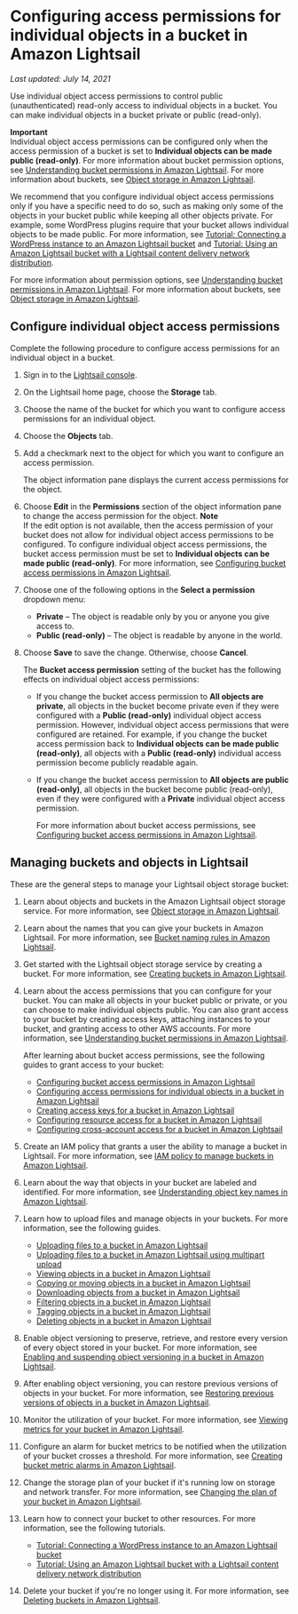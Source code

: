 # Configuring access permissions for individual objects in a bucket in Amazon Lightsail<a name="amazon-lightsail-configuring-individual-object-access"></a>

 *Last updated: July 14, 2021* 

Use individual object access permissions to control public \(unauthenticated\) read\-only access to individual objects in a bucket\. You can make individual objects in a bucket private or public \(read\-only\)\.

**Important**  
Individual object access permissions can be configured only when the access permission of a bucket is set to **Individual objects can be made public \(read\-only\)**\. For more information about bucket permission options, see [Understanding bucket permissions in Amazon Lightsail](amazon-lightsail-understanding-bucket-permissions.md)\. For more information about buckets, see [Object storage in Amazon Lightsail](buckets-in-amazon-lightsail.md)\.

We recommend that you configure individual object access permissions only if you have a specific need to do so, such as making only some of the objects in your bucket public while keeping all other objects private\. For example, some WordPress plugins require that your bucket allows individual objects to be made public\. For more information, see [Tutorial: Connecting a WordPress instance to an Amazon Lightsail bucket](amazon-lightsail-connecting-buckets-to-wordpress.md) and [Tutorial: Using an Amazon Lightsail bucket with a Lightsail content delivery network distribution](amazon-lightsail-using-distributions-with-buckets.md)\.

For more information about permission options, see [Understanding bucket permissions in Amazon Lightsail](amazon-lightsail-understanding-bucket-permissions.md)\. For more information about buckets, see [Object storage in Amazon Lightsail](buckets-in-amazon-lightsail.md)\.

## Configure individual object access permissions<a name="configure-individual-object-access-permissions"></a>

Complete the following procedure to configure access permissions for an individual object in a bucket\.

1. Sign in to the [Lightsail console](https://lightsail.aws.amazon.com/)\.

1. On the Lightsail home page, choose the **Storage** tab\.

1. Choose the name of the bucket for which you want to configure access permissions for an individual object\.

1. Choose the **Objects** tab\.

1. Add a checkmark next to the object for which you want to configure an access permission\.

   The object information pane displays the current access permissions for the object\.

1. Choose **Edit** in the **Permissions** section of the object information pane to change the access permission for the object\.
**Note**  
If the edit option is not available, then the access permission of your bucket does not allow for individual object access permissions to be configured\. To configure individual object access permissions, the bucket access permission must be set to **Individual objects can be made public \(read\-only\)**\. For more information, see [Configuring bucket access permissions in Amazon Lightsail](amazon-lightsail-configuring-bucket-permissions.md)\.

1. Choose one of the following options in the **Select a permission** dropdown menu:
   + **Private** – The object is readable only by you or anyone you give access to\.
   + **Public \(read\-only\)** – The object is readable by anyone in the world\.

1. Choose **Save** to save the change\. Otherwise, choose **Cancel**\.

   The **Bucket access permission** setting of the bucket has the following effects on individual object access permissions:
   + If you change the bucket access permission to **All objects are private**, all objects in the bucket become private even if they were configured with a **Public \(read\-only\)** individual object access permission\. However, individual object access permissions that were configured are retained\. For example, if you change the bucket access permission back to **Individual objects can be made public \(read\-only\)**, all objects with a **Public \(read\-only\)** individual access permission become publicly readable again\.
   + If you change the bucket access permission to **All objects are public \(read\-only\)**, all objects in the bucket become public \(read\-only\), even if they were configured with a **Private** individual object access permission\.

     For more information about bucket access permissions, see [Configuring bucket access permissions in Amazon Lightsail](amazon-lightsail-configuring-bucket-permissions.md)\.

## Managing buckets and objects in Lightsail<a name="individual-object-access-managing-buckets-and-objects"></a>

These are the general steps to manage your Lightsail object storage bucket:

1. Learn about objects and buckets in the Amazon Lightsail object storage service\. For more information, see [Object storage in Amazon Lightsail](buckets-in-amazon-lightsail.md)\.

1. Learn about the names that you can give your buckets in Amazon Lightsail\. For more information, see [Bucket naming rules in Amazon Lightsail](bucket-naming-rules-in-amazon-lightsail.md)\.

1. Get started with the Lightsail object storage service by creating a bucket\. For more information, see [Creating buckets in Amazon Lightsail](amazon-lightsail-creating-buckets.md)\.

1. Learn about the access permissions that you can configure for your bucket\. You can make all objects in your bucket public or private, or you can choose to make individual objects public\. You can also grant access to your bucket by creating access keys, attaching instances to your bucket, and granting access to other AWS accounts\. For more information, see [Understanding bucket permissions in Amazon Lightsail](amazon-lightsail-understanding-bucket-permissions.md)\.

   After learning about bucket access permissions, see the following guides to grant access to your bucket:
   + [Configuring bucket access permissions in Amazon Lightsail](amazon-lightsail-configuring-bucket-permissions.md)
   + [Configuring access permissions for individual objects in a bucket in Amazon Lightsail](#amazon-lightsail-configuring-individual-object-access)
   + [Creating access keys for a bucket in Amazon Lightsail](amazon-lightsail-creating-bucket-access-keys.md)
   + [Configuring resource access for a bucket in Amazon Lightsail](amazon-lightsail-configuring-bucket-resource-access.md)
   + [Configuring cross\-account access for a bucket in Amazon Lightsail](amazon-lightsail-configuring-bucket-cross-account-access.md)

1. Create an IAM policy that grants a user the ability to manage a bucket in Lightsail\. For more information, see [IAM policy to manage buckets in Amazon Lightsail](amazon-lightsail-bucket-management-policies.md)\.

1. Learn about the way that objects in your bucket are labeled and identified\. For more information, see [Understanding object key names in Amazon Lightsail](understanding-bucket-object-key-names-in-amazon-lightsail.md)\.

1. Learn how to upload files and manage objects in your buckets\. For more information, see the following guides\.
   + [Uploading files to a bucket in Amazon Lightsail](amazon-lightsail-uploading-files-to-a-bucket.md)
   + [Uploading files to a bucket in Amazon Lightsail using multipart upload](amazon-lightsail-uploading-files-to-a-bucket-using-multipart-upload.md)
   + [Viewing objects in a bucket in Amazon Lightsail](amazon-lightsail-viewing-objects-in-a-bucket.md)
   + [Copying or moving objects in a bucket in Amazon Lightsail](amazon-lightsail-copying-moving-bucket-objects.md)
   + [Downloading objects from a bucket in Amazon Lightsail](amazon-lightsail-downloading-bucket-objects.md)
   + [Filtering objects in a bucket in Amazon Lightsail](amazon-lightsail-filtering-bucket-objects.md)
   + [Tagging objects in a bucket in Amazon Lightsail](amazon-lightsail-tagging-bucket-objects.md)
   + [Deleting objects in a bucket in Amazon Lightsail](amazon-lightsail-deleting-bucket-objects.md)

1. Enable object versioning to preserve, retrieve, and restore every version of every object stored in your bucket\. For more information, see [Enabling and suspending object versioning in a bucket in Amazon Lightsail](amazon-lightsail-managing-bucket-object-versioning.md)\.

1. After enabling object versioning, you can restore previous versions of objects in your bucket\. For more information, see [Restoring previous versions of objects in a bucket in Amazon Lightsail](amazon-lightsail-restoring-bucket-object-versions.md)\.

1. Monitor the utilization of your bucket\. For more information, see [Viewing metrics for your bucket in Amazon Lightsail](amazon-lightsail-viewing-bucket-metrics.md)\.

1. Configure an alarm for bucket metrics to be notified when the utilization of your bucket crosses a threshold\. For more information, see [Creating bucket metric alarms in Amazon Lightsail](amazon-lightsail-adding-bucket-metric-alarms.md)\.

1. Change the storage plan of your bucket if it's running low on storage and network transfer\. For more information, see [Changing the plan of your bucket in Amazon Lightsail](amazon-lightsail-changing-bucket-plans.md)\.

1. Learn how to connect your bucket to other resources\. For more information, see the following tutorials\.
   + [Tutorial: Connecting a WordPress instance to an Amazon Lightsail bucket](amazon-lightsail-connecting-buckets-to-wordpress.md)
   + [Tutorial: Using an Amazon Lightsail bucket with a Lightsail content delivery network distribution](amazon-lightsail-using-distributions-with-buckets.md)

1. Delete your bucket if you're no longer using it\. For more information, see [Deleting buckets in Amazon Lightsail](amazon-lightsail-deleting-buckets.md)\.